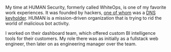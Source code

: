 My time at HUMAN Security, formerly called WhiteOps, is one of my favorite work experiences.
It was founded by hackers, [one of whom](https://en.wikipedia.org/wiki/Dan_Kaminsky) was a [DNS keyholder](https://www.ces.tech/articles/2020/october/the-truth-about-the-people-with-the-keys-to-the-in.aspx).
HUMAN is a mission-driven organization that is trying to rid the world of malicious bot activity.

I worked on their dashboard team,
which offered custom BI intelligence tools for their customers.
My role there was as initially as a fullstack web engineer, then later on as engineering manager over the team.
